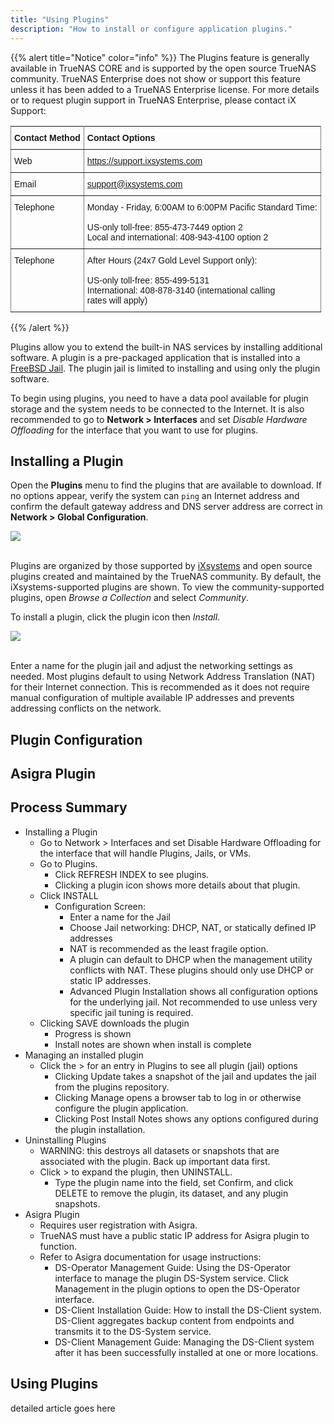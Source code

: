 ```yaml
---
title: "Using Plugins"
description: "How to install or configure application plugins."
---
```


{{% alert title="Notice" color="info" %}}
The Plugins feature is generally available in TrueNAS CORE and is supported by the open source TrueNAS community.
TrueNAS Enterprise does not show or support this feature unless it has been added to a TrueNAS Enterprise license.
For more details or to request plugin support in TrueNAS Enterprise, please contact iX Support:

<style type="text/css">
.tg  {border-collapse:collapse;border-spacing:0;}
.tg td{font-family:Arial, sans-serif;font-size:14px;padding:10px 5px;border-style:solid;border-width:1px;overflow:hidden;word-break:normal;border-color:black;}
.tg th{font-family:Arial, sans-serif;font-size:14px;font-weight:normal;padding:10px 5px;border-style:solid;border-width:1px;overflow:hidden;word-break:normal;border-color:black;}
.tg .tg-0pky{border-color:inherit;text-align:left;vertical-align:top}
</style>
<table class="tg">
  <tr>
    <th class="tg-0pky"><b>Contact Method</b></th>
    <th class="tg-0pky"><b>Contact Options</b></th>
  </tr>
  <tr>
    <td class="tg-0pky">Web</td>
    <td class="tg-0pky"><a href="https://support.ixsystems.com" target="_blank">https://support.ixsystems.com</a></td>
  </tr>
  <tr>
    <td class="tg-0pky">Email</td>
    <td class="tg-0pky"><a href="mailto://support.ixsystems.com" target="_blank">support@ixsystems.com</a></td>
  </tr>
  <tr>
    <td class="tg-0pky">Telephone</td>
    <td class="tg-0pky">Monday - Friday, 6:00AM to 6:00PM Pacific Standard Time:<br><br>US-only toll-free: 855-473-7449 option 2<br>Local and international: 408-943-4100 option 2<br></td>
  </tr>
  <tr>
    <td class="tg-0pky">Telephone</td>
    <td class="tg-0pky">After Hours (24x7 Gold Level Support only):<br><br>US-only toll-free: 855-499-5131<br>International: 408-878-3140 (international calling<br>rates will apply)<br></td>
  </tr>
</table>
{{% /alert %}}

Plugins allow you to extend the built-in NAS services by installing additional software.
A plugin is a pre-packaged application that is installed into a [FreeBSD Jail](https://en.wikipedia.org/wiki/FreeBSD_jail).
The plugin jail is limited to installing and using only the plugin software.

To begin using plugins, you need to have a data pool available for plugin storage and the system needs to be connected to the Internet.
It is also recommended to go to **Network > Interfaces** and set *Disable Hardware Offloading* for the interface that you want to use for plugins.

## Installing a Plugin

Open the **Plugins** menu to find the plugins that are available to download.
If no options appear, verify the system can `ping` an Internet address and confirm the default gateway address and DNS server address are correct in **Network > Global Configuration**.

<img src="/images/plugins-available.png">
<br><br>

Plugins are organized by those supported by [iXsystems](https://www.ixsystems.com/) and open source plugins created and maintained by the TrueNAS community.
By default, the iXsystems-supported plugins are shown.
To view the community-supported plugins, open *Browse a Collection* and select *Community*.

To install a plugin, click the plugin icon then *Install*.

<img src="/images/plugins-install.png">
<br><br>

Enter a name for the plugin jail and adjust the networking settings as needed.
Most plugins default to using Network Address Translation (NAT) for their Internet connection.
This is recommended as it does not require manual configuration of multiple available IP addresses and prevents addressing conflicts on the network.

## Plugin Configuration

## Asigra Plugin

## Process Summary

* Installing a Plugin
  * Go to Network > Interfaces and set Disable Hardware Offloading for the interface that will handle Plugins, Jails, or VMs.
  * Go to Plugins.
    * Click REFRESH INDEX to see plugins.
    * Clicking a plugin icon shows more details about that plugin.
  * Click INSTALL
    * Configuration Screen:
      * Enter a name for the Jail
      * Choose Jail networking: DHCP, NAT, or statically defined IP addresses
      * NAT is recommended as the least fragile option.
      * A plugin can default to DHCP when the management utility conflicts with NAT. These plugins should only use DHCP or static IP addresses.
      * Advanced Plugin Installation shows all configuration options for the underlying jail. Not recommended to use unless very specific jail tuning is required.
  * Clicking SAVE downloads the plugin
    * Progress is shown
    * Install notes are shown when install is complete
* Managing an installed plugin
  * Click the > for an entry in Plugins to see all plugin (jail) options
    * Clicking Update takes a snapshot of the jail and updates the jail from the plugins repository.
    * Clicking Manage opens a browser tab to log in or otherwise configure the plugin application.
    * Clicking Post Install Notes shows any options configured during the plugin installation.
* Uninstalling Plugins
  * WARNING: this destroys all datasets or snapshots that are associated with the plugin. Back up important data first.
  * Click > to expand the plugin, then UNINSTALL.
    * Type the plugin name into the field, set Confirm, and click DELETE to remove the plugin, its dataset, and any plugin snapshots.
* Asigra Plugin
  * Requires user registration with Asigra.
  * TrueNAS must have a public static IP address for Asigra plugin to function.
  * Refer to Asigra documentation for usage instructions:
    * DS-Operator Management Guide: Using the DS-Operator interface to manage the plugin DS-System service. Click Management in the plugin options to open the DS-Operator interface.
    * DS-Client Installation Guide: How to install the DS-Client system. DS-Client aggregates backup content from endpoints and transmits it to the DS-System service.
    * DS-Client Management Guide: Managing the DS-Client system after it has been successfully installed at one or more locations.

## Using Plugins

detailed article goes here
